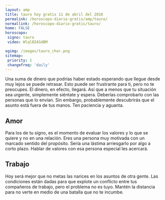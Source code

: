 ```yaml
---
layout: amp
title: tauro hoy gratis 11 de abril del 2018 
permalink: /horoscopo-diario-gratis/amp/tauro/
normallink: /horoscopo-diario-gratis/tauro/
home: FALSE
horoscopo:
 signo: tauro
 video: Wlql8IASdBM

ogimg: /images/tauro_char.png
sitemap:
 priority: 1
 changefreq: 'daily'
---
```



Una suma de dinero que podrías haber estado esperando que llegue desde muy lejos se puede retrasar. Esto puede ser frustrante para ti, pero no te preocupes. El dinero, en efecto, llegará. Así que a menos que tu situación sea urgente, simplemente siéntate y espera. Deberías comprobarlo con las personas que lo envían. Sin embargo, probablemente descubrirás que el asunto está fuera de tus manos. Ten paciencia y aguanta.

## Amor

Para los de tu signo, es el momento de evaluar los valores y lo que se quiere y no en una relación. Eres una persona muy motivada con un marcado sentido del propósito. Sería una lástima arriesgarlo por algo a corto plazo. Hablar de valores con esa persona especial les acercará.

## Trabajo

Hoy será mejor que no metas las narices en los asuntos de otra gente. Las condiciones están dadas para que explote un conflicto entre tus compañeros de trabajo, pero el problema no es tuyo. Mantén la distancia para no verte en medio de una batalla que no te incumbe.